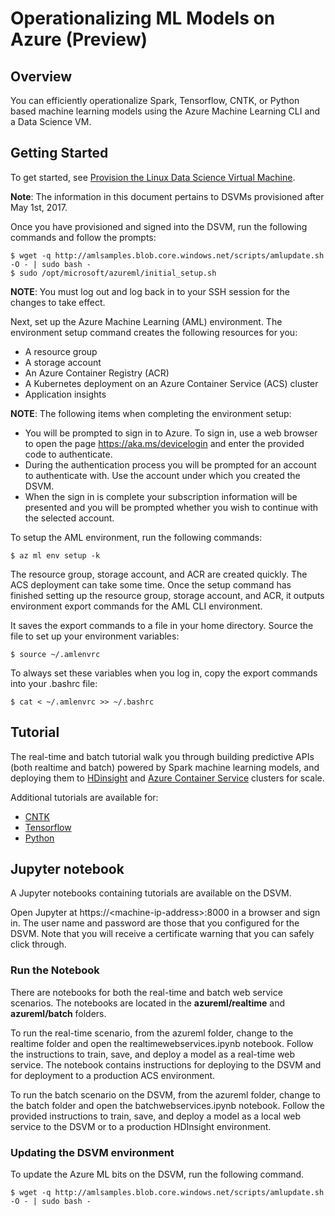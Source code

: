
# Operationalizing ML Models on Azure (Preview)

## Overview

You can efficiently operationalize Spark, Tensorflow, CNTK, or Python based machine learning models using the Azure Machine Learning CLI and a Data Science VM.

## Getting Started

To get started, see [Provision the Linux Data Science Virtual Machine](https://docs.microsoft.com/en-us/azure/machine-learning/machine-learning-data-science-linux-dsvm-intro).

**Note**: The information in this document pertains to DSVMs provisioned after May 1st, 2017.

Once you have provisioned and signed into the DSVM, run the following commands and follow the prompts:

	$ wget -q http://amlsamples.blob.core.windows.net/scripts/amlupdate.sh -O - | sudo bash -
	$ sudo /opt/microsoft/azureml/initial_setup.sh

**NOTE**: You must log out and log back in to your SSH session for the changes to take effect.

Next, set up the Azure Machine Learning (AML) environment. The environment setup command creates the following resources for you:

* A resource group
* A storage account
* An Azure Container Registry (ACR)
* A Kubernetes deployment on an Azure Container Service (ACS) cluster
* Application insights

**NOTE**: The following items when completing the environment setup:

* You will be prompted to sign in to Azure. To sign in, use a web browser to open the page https://aka.ms/devicelogin and enter the provided code to authenticate.
* During the authentication process you will be prompted for an account to authenticate with. Use the account under which you created the DSVM.
* When the sign in is complete your subscription information will be presented and you will be prompted whether you wish to continue with the selected account.

To setup the AML environment, run the following commands:

	$ az ml env setup -k
	
The resource group, storage account, and ACR are created quickly. The ACS deployment can take some time. Once the setup command has finished setting up the resource group, storage account, and ACR, it outputs environment export commands for the AML CLI environment. 

It saves the export commands to a file in your home directory. Source the file to set up your environment variables: 

	$ source ~/.amlenvrc
	
To always set these variables when you log in, copy the export commands into your .bashrc file:

	$ cat < ~/.amlenvrc >> ~/.bashrc
	

## Tutorial 

The real-time and batch tutorial walk you through building predictive APIs (both realtime and batch) powered by Spark machine learning models, and deploying them to [HDinsight](https://azure.microsoft.com/en-us/services/hdinsight/) and [Azure Container Service](https://azure.microsoft.com/en-us/services/container-service/) clusters for scale.

Additional tutorials are available for:

* [CNTK](samples/cntk/tutorials/realtime)
* [Tensorflow](samples/tensorflow/tutorials/realtime)
* [Python](samples/python/tutorials/realtime) 

## Jupyter notebook

A Jupyter notebooks containing tutorials are available on the DSVM. 

Open Jupyter at https://&lt;machine-ip-address&gt;:8000 in a browser and sign in. The user name and password are those that you configured for the DSVM. Note that you will receive a certificate warning that you can safely click through. 

### Run the Notebook 

There are notebooks for both the real-time and batch web service scenarios. The notebooks are located in the **azureml/realtime** and **azureml/batch** folders. 

To run the real-time scenario, from the azureml folder, change to the realtime folder and open the  realtimewebservices.ipynb notebook. Follow the instructions to train, save, and deploy a model as a real-time web service.  The notebook contains instructions for deploying to the DSVM and for deployment to a production ACS environment.

To run the batch scenario on the DSVM, from the azureml folder, change to the batch folder and open the batchwebservices.ipynb notebook. Follow the provided instructions to train, save, and deploy a model as a local web service to the DSVM or to a production HDInsight environment. 

### Updating the DSVM environment
To update the Azure ML bits on the DSVM, run the following command.

	$ wget -q http://amlsamples.blob.core.windows.net/scripts/amlupdate.sh -O - | sudo bash -
